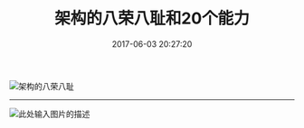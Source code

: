 ﻿---
title: 架构的八荣八耻和20个能力
date: 2017-06-03 20:27:20
tags: architecture
categories: technology
---
![架构的八荣八耻][1]

***
![此处输入图片的描述][2]


  [1]: http://oqxil93b6.bkt.clouddn.com/images/%E6%9E%B6%E6%9E%84%E7%9A%84%E5%85%AB%E8%8D%A3%E5%85%AB%E8%80%BB%E5%92%8C20%E4%B8%AA%E8%83%BD%E5%8A%9B/barongbachi.png
  [2]: http://oqxil93b6.bkt.clouddn.com/images/%E6%9E%B6%E6%9E%84%E7%9A%84%E5%85%AB%E8%8D%A3%E5%85%AB%E8%80%BB%E5%92%8C20%E4%B8%AA%E8%83%BD%E5%8A%9B/architecture-ability.png